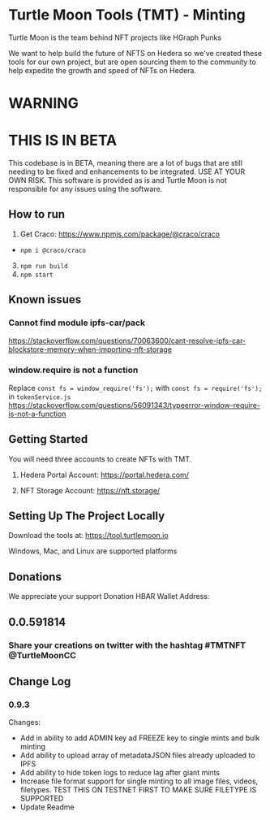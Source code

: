 # Turtle Moon Tools (TMT) - Minting

Turtle Moon is the team behind NFT projects like HGraph Punks 

We want to help build the future of NFTS on Hedera so we've created these tools for our own project, but are open sourcing them to the community to help expedite the growth and speed of NFTs on Hedera. 

# WARNING
# THIS IS IN BETA
This codebase is in BETA, meaning there are a lot of bugs that are still needing to be fixed and enhancements to be integrated. USE AT YOUR OWN RISK. This software is provided as is and Turtle Moon is not responsible for any issues using the software.


## How to run
1. Get Craco: https://www.npmjs.com/package/@craco/craco
  - `npm i @craco/craco`
3. `npm run build`
4. `npm start`


## Known issues
### Cannot find module ipfs-car/pack
https://stackoverflow.com/questions/70063600/cant-resolve-ipfs-car-blockstore-memory-when-importing-nft-storage

### window.require is not a function
Replace `const fs = window_require('fs');` with `const fs = require('fs');` in `tokenService.js`
https://stackoverflow.com/questions/56091343/typeerror-window-require-is-not-a-function



## Getting Started
You will need three accounts to create NFTs with TMT.

1. Hedera Portal Account:
https://portal.hedera.com/

2. NFT Storage Account:
https://nft.storage/

## Setting Up The Project Locally

Download the tools at:
https://tool.turtlemoon.io

Windows, Mac, and Linux are supported platforms

## Donations
We appreciate your support
Donation HBAR Wallet Address:

## 0.0.591814

### Share your creations on twitter with the hashtag #TMTNFT @TurtleMoonCC

## Change Log

### 0.9.3
Changes:
- Add in ability to add ADMIN key ad FREEZE key to single mints and bulk minting
- Add ability to upload array of metadataJSON files already uploaded to IPFS
- Add ability to hide token logs to reduce lag after giant mints
- Increase file format support for single minting to all image files, videos, filetypes. TEST THIS ON TESTNET FIRST TO MAKE SURE FILETYPE IS SUPPORTED
- Update Readme
